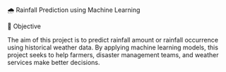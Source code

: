 🌧️ Rainfall Prediction using Machine Learning

📌 Objective

The aim of this project is to predict rainfall amount or rainfall occurrence using historical weather data.
By applying machine learning models, this project seeks to help farmers, disaster management teams, and weather services make better decisions.
